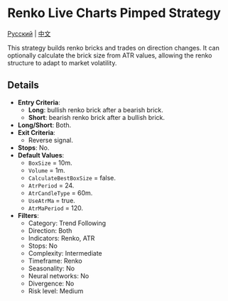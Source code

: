 # Renko Live Charts Pimped Strategy
[Русский](README_ru.md) | [中文](README_cn.md)

This strategy builds renko bricks and trades on direction changes. It can optionally calculate the brick size from ATR values, allowing the renko structure to adapt to market volatility.

## Details

- **Entry Criteria**:
  - **Long**: bullish renko brick after a bearish brick.
  - **Short**: bearish renko brick after a bullish brick.
- **Long/Short**: Both.
- **Exit Criteria**:
  - Reverse signal.
- **Stops**: No.
- **Default Values**:
  - `BoxSize` = 10m.
  - `Volume` = 1m.
  - `CalculateBestBoxSize` = false.
  - `AtrPeriod` = 24.
  - `AtrCandleType` = 60m.
  - `UseAtrMa` = true.
  - `AtrMaPeriod` = 120.
- **Filters**:
  - Category: Trend Following
  - Direction: Both
  - Indicators: Renko, ATR
  - Stops: No
  - Complexity: Intermediate
  - Timeframe: Renko
  - Seasonality: No
  - Neural networks: No
  - Divergence: No
  - Risk level: Medium
